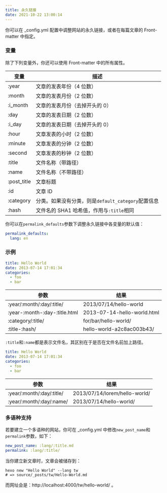 ```yaml
---
title: 永久链接
date: 2021-10-22 13:00:14
---
```


你可以在 _config.yml 配置中调整网站的永久链接，或者在每篇文章的 Front-matter 中指定。

### 变量

除了下列变量外，你还可以使用 Front-matter 中的所有属性。

|变量|描述|
|---|---|
|:year|文章的发表年份（4 位数）|
|:month|文章的发表月份（2 位数）|
|:i_month|文章的发表月份（去掉开头的 0）|
|:day|文章的发表日期（2 位数）|
|:i_day|文章的发表日期（去掉开头的 0）|
|:hour|文章发表的小时（2 位数）|
|:minute|文章发表的分钟（2 位数）|
|:second|文章发表的秒钟（2 位数）|
|:title|文件名称（带路径）|
|:name|文件名称（不带路径）|
|:post_title|文章标题|
|:id|文章 ID|
|:category|分类。如果没有分类，则是`default_category`配置信息|
|:hash|文件名的 SHA1 哈希值，作用与`:title`相同|

你可以在`permalink_defaults`参数下调整永久链接中各变量的默认值：

```yml
permalink_defaults:
  lang: en
```

### 示例

```yml source/_posts/hello-world.md
title: Hello World
date: 2013-07-14 17:01:34
categories:
  - foo
  - bar
```

|参数|结果|
|--|--|
|:year/:month/:day/:title/|2013/07/14/hello-world|
|:year-:month-:day-:title.html|2013-07-14-hello-world.html|
|:category/:title/|for/bar/hello-world/|
|:title-:hash/|hello-world-a2c8ac003b43/|

`:title`和`:name`都是表示文件名，其区别在于是否在文件名前加上路径。

```yml source/_posts/lorem/hello-world.md
title: Hello World
date: 2013-07-14 17:01:34
categories:
  - foo
  - bar
```

|参数|结果|
|--|--|
|:year/:month/:day/:title/|2013/07/14/lorem/hello-world/|
|:year/:month/:day/:name/|2013/07/14/hello-world/|

### 多语种支持

若要建立一个多语种的网站，你可在 _config.yml 中修改`new_post_name`和`permalink`参数，如下：

```yml
new_post_name: :lang/:title.md
permalink: :lang/:title/
```

当你建立新文章时，文章会被储存到：

```
hexo new "Hello World" --lang tw
# => source/_posts/tw/Hello-World.md
```

而网址会是：http://localhost:4000/tw/hello-world/ 。
